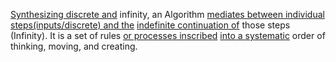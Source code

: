 
[Synthesizing discrete and](1/1/3/1/3/.Algorithm) infinity, an Algorithm [mediates between individual](3/1/1/2/1/1/2/.Communication) [steps(inputs/discrete) and the](1/1/3/1/3/.Algorithm) [indefinite continuation of](1/2/2/2/2/_Expansion-Stagnation) those steps (Infinity). It is a set of rules [or processes inscribed](3/3/3/3/3/1/1/2/_Erosion-Settlement) [into a systematic](1/1/3/1/1/2/2/2/.Abstract) order of thinking, moving, and creating.

